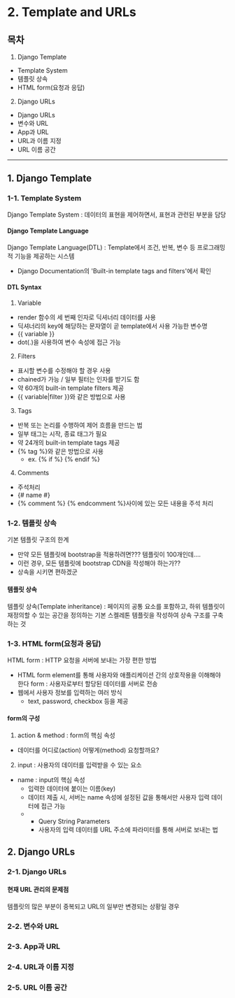 # 2. Template and URLs

## 목차
1. Django Template
- Template System
- 템플릿 상속
- HTML form(요청과 응답)
2. Django URLs
- Django URLs
- 변수와 URL
- App과 URL
- URL과 이름 지정
- URL 이름 공간
-----


## 1. Django Template

### 1-1. Template System
Django Template System : 데이터의 표현을 제어하면서, 표현과 관련된 부분을 담당
#### Django Template Language
Django Template Language(DTL) : Template에서 조건, 반복, 변수 등 프로그래밍적 기능을 제공하는 시스템

- Django Documentation의 'Built-in template tags and filters'에서 확인


#### DTL Syntax
1. Variable
- render 함수의 세 번째 인자로 딕셔너리 데이터를 사용
- 딕셔너리의 key에 해당하는 문자열이 곧 template에서 사용 가능한 변수명
- {{ variable }}
- dot(.)을 사용하여 변수 속성에 접근 가능
2. Filters
- 표시할 변수를 수정해야 할 경우 사용
- chained가 가능 / 일부 필터는 인자를 받기도 함
- 약 60개의 built-in template filters 제공
- {{ variable|filter }}와 같은 방법으로 사용
3. Tags
- 반복 또는 논리를 수행하여 제어 흐름을 만드는 법
- 일부 태그는 시작, 종료 태그가 필요
- 약 24개의 built-in template tags 제공
- {% tag %}와 같은 방법으로 사용
  - ex. {% if %} {% endif %}
4. Comments
- 주석처리
- {# name #}
- {% comment %} {% endcomment %}사이에 있는 모든 내용을 주석 처리

### 1-2. 템플릿 상속
기본 템플릿 구조의 한계
- 만약 모든 템플릿에 bootstrap을 적용하려면??? 템플릿이 100개인데....
- 이런 경우, 모든 템플릿에 bootstrap CDN을 작성해야 하는가??
- 상속을 시키면 편하겠군
#### 템플릿 상속
템플릿 상속(Template inheritance) : 페이지의 공통 요소를 포함하고, 하위 템플릿이 재정의할 수 있는 공간을 정의하는 기본 스켈레톤 템플릿을 작성하여 상속 구조를 구축하는 것

### 1-3. HTML form(요청과 응답)
HTML form : HTTP 요청을 서버에 보내는 가장 편한 방법
- HTML form element를 통해 사용자와 애플리케이션 간의 상호작용을 이해해야 한다
form : 사용자로부터 할당된 데이터를 서버로 전송
- 웹에서 사용자 정보를 입력하는 여러 방식
  - text, password, checkbox 등을 제공
#### form의 구성
1. action & method : form의 핵심 속성
- 데이터를 어디로(action) 어떻게(method) 요청할까요?
2. input : 사용자의 데이터를 입력받을 수 있는 요소
- name : input의 핵심 속성
  - 입력한 데이터에 붙이는 이름(key)
  - 데이터 제출 시, 서버는 name 속성에 설정된 값을 통해서만 사용자 입력 데이터에 접근 가능
  - * Query String Parameters 
    - 사용자의 입력 데이터를 URL 주소에 파라미터를 통해 서버로 보내는 법

## 2. Django URLs
### 2-1. Django URLs
#### 현재 URL 관리의 문제점
템플릿의 많은 부분이 중복되고 URL의 일부만 변경되는 상황일 경우

### 2-2. 변수와 URL
### 2-3. App과 URL
### 2-4. URL과 이름 지정
### 2-5. URL 이름 공간